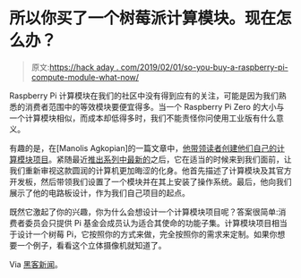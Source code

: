 # 所以你买了一个树莓派计算模块。现在怎么办？

> 原文:[https://hack aday . com/2019/02/01/so-you-buy-a-raspberry-pi-compute-module-what-now/](https://hackaday.com/2019/02/01/so-you-bought-a-raspberry-pi-compute-module-what-now/)

Raspberry Pi 计算模块在我们的社区中没有得到应有的关注，可能是因为我们熟悉的消费者范围中的等效模块要便宜得多。当一个 Raspberry Pi Zero 的大小与一个计算模块相似，而成本却低得多时，我们不能责怪你问使用工业版有什么意义。

有趣的是，在[Manolis Agkopian]的一篇文章中，[他带领读者创建他们自己的计算模块项目](https://www.instructables.com/id/Design-Your-Own-Raspberry-Pi-Compute-Module-PCB/)。紧随最近[推出系列中最新的](https://hackaday.com/2019/01/28/raspberry-pis-latest-upgrade-the-compute-module-3/#comments)之后，它在适当的时候来到我们面前，让我们重新审视这款圆润的计算机更加晦涩的化身。他首先描述了计算模块及其官方开发板，然后带领我们设置了一个模块并在其上安装了操作系统。最后，他向我们展示了他的电路板设计，作为我们自己项目的起点。

既然它激起了你的兴趣，你为什么会想设计一个计算模块项目呢？答案很简单:消费者委员会只提供 Pi 基金会成员认为适合其使命的功能子集。计算模块项目相当于设计一个树莓 Pi，它按照你的方式来做，完全按照你的需求来定制。如果你想要一个例子，看看这个立体摄像机就知道了。

Via [黑客新闻](https://news.ycombinator.com/item?id=19027210)。